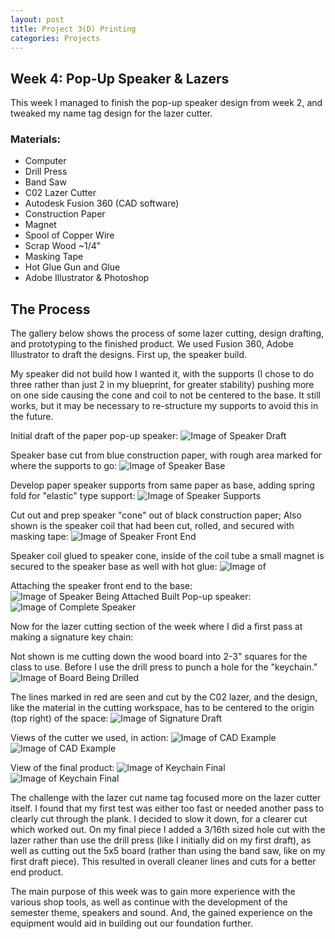 ```yaml
---
layout: post
title: Project 3(D) Printing
categories: Projects
---
```


## Week 4: Pop-Up Speaker & Lazers
This week I managed to finish the pop-up speaker design from week 2, and tweaked my name tag design for the lazer cutter.

### Materials:
  - Computer
  - Drill Press
  - Band Saw
  - C02 Lazer Cutter
  - Autodesk Fusion 360 (CAD software)
  - Construction Paper
  - Magnet
  - Spool of Copper Wire
  - Scrap Wood ~1/4"
  - Masking Tape
  - Hot Glue Gun and Glue
  - Adobe Illustrator & Photoshop

## The Process
The gallery below shows the process of some lazer cutting, design drafting, and prototyping to the finished product. We used Fusion 360, Adobe Illustrator to draft the designs. First up, the speaker build.

My speaker did not build how I wanted it, with the supports (I chose to do three rather than just 2 in my blueprint, for greater stability) pushing more on one side causing the cone and coil to not be centered to the base. It still works, but it may be necessary to re-structure my supports to avoid this in the future.

Initial draft of the paper pop-up speaker:
![Image of Speaker Draft](/images/project4_week4/IMG_20190205_171944.jpg)

Speaker base cut from blue construction paper, with rough area marked for where the supports to go:
![Image of Speaker Base](/images/project4_week4/IMG_20190205_160014.jpg)

Develop paper speaker supports from same paper as base, adding spring fold for "elastic" type support:
![Image of Speaker Supports](/images/project4_week4/IMG_20190205_160021.jpg)

Cut out and prep speaker "cone" out of black construction paper; Also shown is the speaker coil that had been cut, rolled, and secured with masking tape:
![Image of Speaker Front End](/images/project4_week4/IMG_20190205_160040.jpg)

Speaker coil glued to speaker cone, inside of the coil tube a small magnet is secured to the speaker base as well with hot glue:
![Image of ](/images/project4_week4/IMG_20190205_162347.jpg)

Attaching the speaker front end to the base:
![Image of Speaker Being Attached](/images/project4_week4/IMG_20190205_162618.jpg)
Built Pop-up speaker:
![Image of Complete Speaker](/images/project4_week4/IMG_20190205_162618.jpg)

Now for the lazer cutting section of the week where I did a first pass at making a signature key chain:

Not shown is me cutting down the wood board into 2-3" squares for the class to use. Before I use the drill press to punch a hole for the "keychain."
![Image of Board Being Drilled](/images/project4_week4/IMG_20190205_165136.jpg)

The lines marked in red are seen and cut by the C02 lazer, and the design, like the material in the cutting workspace, has to be centered to the origin (top right) of the space:
![Image of Signature Draft](/images/project4_week4/lazercutAI.jpg)

Views of the cutter we used, in action:
![Image of CAD Example](/images/project4_week4/IMG_20190205_171437.jpg)
![Image of CAD Example](/images/project4_week4/IMG_20190205_171439.jpg)

View of the final product:
![Image of Keychain Final](/images/project4_week4/IMG_20190205_171604.jpg)
![Image of Keychain Final](/images/project4_week4/IMG_20190205_171604_edited.jpg)

The challenge with the lazer cut name tag focused more on the lazer cutter itself. I found that my first test was either too fast or needed another pass to clearly cut through the plank. I decided to slow it down, for a clearer cut which worked out. On my final piece I added a 3/16th sized hole cut with the lazer rather than use the drill press (like I initially did on my first draft), as well as cutting out the 5x5 board (rather than using the band saw, like on my first draft piece). This resulted in overall cleaner lines and cuts for a better end product.

The main purpose of this week was to gain more experience with the various shop tools, as well as continue with the development of the semester theme, speakers and sound. And, the gained experience on the equipment would aid in building out our foundation further.
